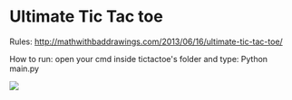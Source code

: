 Ultimate Tic Tac toe
=================

Rules: http://mathwithbaddrawings.com/2013/06/16/ultimate-tic-tac-toe/

How to run: 
open your cmd inside tictactoe's folder and type:
Python main.py

<img src="https://s7.gifyu.com/images/tictactoeae2c43dfe81851ff.gif"/>
